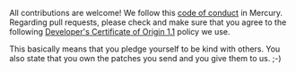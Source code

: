 All contributions are welcome! We follow this
[code of conduct](https://www.contributor-covenant.org/version/1/4/code-of-conduct) in Mercury.
Regarding pull requests, please check and make sure that you agree to the following
[Developer's Certificate of Origin 1.1](https://elinux.org/Developer_Certificate_Of_Origin)
policy we use.

This basically means that you pledge yourself to be kind with others.
You also state that you own the patches you send and you give them to us. ;-)
